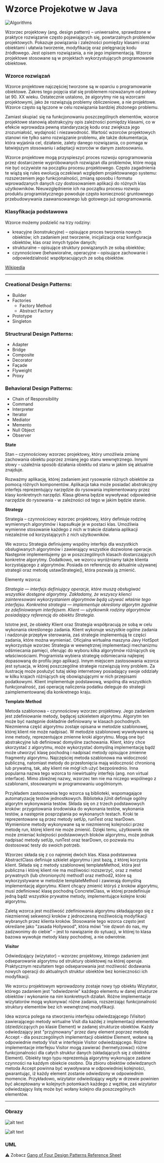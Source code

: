 # Wzorce Projekotwe w Java

![Algorithms](https://img.shields.io/badge/Design--Patterns-Implementation--in--Java-green.svg?longCache=true&style=for-the-badge)

Wzorzec projektowy (ang. design pattern) – uniwersalne, sprawdzone w praktyce rozwiązanie często pojawiających się, powtarzalnych problemów projektowych. Pokazuje powiązania i zależności pomiędzy klasami oraz obiektami i ułatwia tworzenie, modyfikację oraz pielęgnację kodu źródłowego. Jest opisem rozwiązania, a nie jego implementacją. Wzorce projektowe stosowane są w projektach wykorzystujących programowanie obiektowe.

### Wzorce rozwiązań

Wzorce projektowe najczęściej tworzone są w oparciu o programowanie obiektowe. Zakres tego pojęcia stał się problemem rozważanym od połowy lat 90. XX wieku. Ostatecznie ustalono, że algorytmy nie są wzorcami projektowymi, jako że rozwiązują problemy obliczeniowe, a nie projektowe. Wzorce często są łączone w celu rozwiązania bardziej złożonego problemu.

Zamiast skupiać się na funkcjonowaniu poszczególnych elementów, wzorce projektowe stanowią abstrakcyjny opis zależności pomiędzy klasami, co w efekcie wprowadza pewną standaryzację kodu oraz zwiększa jego zrozumiałość, wydajność i niezawodność. Wartość wzorców projektowych stanowi nie tylko samo rozwiązanie problemu, ale także dokumentacja, która wyjaśnia cel, działanie, zalety danego rozwiązania, co pomaga w łatwiejszym stosowaniu i adaptacji wzorców w danym zastosowaniu.

Wzorce projektowe mogą przyspieszyć proces rozwoju oprogramowania przez dostarczenie wypróbowanych rozwiązań dla problemów, które mogą nie być oczywiste na początku procesu projektowego. Często zagadnienia te wiążą się rules ewolucją oczekiwań względem projektowanego systemu: rozszerzeniem jego funkcjonalności, zmianą sposobu i formatu wprowadzanych danych czy dostosowaniem aplikacji do różnych klas użytkowników. Nieuwzględnienie ich na początku procesu rozwoju produktu programistycznego powoduje często konieczność gruntownego przebudowywania zaawansowanego lub gotowego już oprogramowania.

### Klasyfikacja podstawowa

Wzorce możemy podzielić na trzy rodziny:

   - kreacyjne (konstrukcyjne) – opisujące proces tworzenia nowych obiektów; ich zadaniem jest tworzenie, inicjalizacja oraz konfiguracja obiektów, klas oraz innych typów danych;
   - strukturalne – opisujące struktury powiązanych ze sobą obiektów;
   - czynnościowe (behawioralne, operacyjne – opisujące zachowanie i odpowiedzialność współpracujących ze sobą obiektów.


[Wikipedia](https://pl.wikipedia.org/wiki/Wzorzec_projektowy_(informatyka))

------

### Creational Design Patterns: 

 - Builder
 - Factories
   - Factory Method  
   - Abstract Factory 
 - Prototype 
 - Singleton

### Structrural Design Patterns:

 - Adapter
 - Bridge
 - Composite
 - Decorator
 - Façade
 - Flyweight 
 - Proxy

### Behavioral Design Patterns:

 - Chain of Responsibility 
 - Command
 - Interpreter
 - Iterator 
 - Mediator 
 - Memento
 - Null Object 
 - Observer 
 
**State** 
 
  Stan – czynnościowy wzorzec projektowy, który umożliwia zmianę zachowania obiektu poprzez zmianę jego stanu wewnętrznego. Innymi słowy – uzależnia sposób działania obiektu od stanu w jakim się aktualnie znajduje.
   
  Rozważmy aplikację, której zadaniem jest rysowanie różnych obiektów za pomocą różnych komponentów. Aplikacja taka może posiadać abstrakcyjny interfejs reprezentujący narzędzie do rysowania implementowany przez klasy konkretnych narzędzi. Klasa główna będzie wywoływać odpowiednie narzędzie do rysowania - w zależności od tego w jakim będzie stanie. 
 
**Strategy** 

  Strategia – czynnościowy wzorzec projektowy, który definiuje rodzinę wymiennych algorytmów i kapsułkuje je w postaci klas. Umożliwia wymienne stosowanie każdego z nich w trakcie działania aplikacji niezależnie od korzystających z nich użytkowników.
    
  We wzorcu Strategia definiujemy wspólny interfejs dla wszystkich obsługiwanych algorytmów i zawierający wszystkie dozwolone operacje. Następnie implementujemy go w poszczególnych klasach dostarczających konkretne algorytmy. Dodatkowo, we wzorcu wyróżniamy także klienta korzystającego z algorytmów. Posiada on referencję do aktualnie używanej strategii oraz metodę ustawStrategie(), która pozwala ją zmienić.
  
  Elementy wzorca:
  
  _Strategia — interfejs definiujący operacje, które muszą obsługiwać wszystkie dostępne algorytmy. Zakładamy, że wszyscy klienci zainteresowani wykorzystaniem algorytmów będą używać właśnie tego interfejsu.
  Konkretna strategia — implementuje określony algorytm zgodnie ze zdefiniowanym interfejsem.
  Klient — użytkownik rodziny algorytmów posiadający referencję do obiektu Strategia._
  
  Istotne jest, że obiekty Klient oraz Strategia współpracują ze sobą w celu wykonania określonego zadania. Klient wykonuje wszystkie ogólne zadania i nadzoruje przepływ sterowania, zaś strategie implementują te części zadania, które można wymieniać. Oficjalna wirtualna maszyna Javy HotSpot wykorzystuje wzorzec Strategia w wewnętrznej implementacji mechanizmu odśmiecania pamięci, oferując do wyboru kilka algorytmów różniących się właściwościami. Programista wybiera strategię odśmiecania najlepiej dopasowaną do profilu jego aplikacji. Innym miejscem zastosowania wzorca jest sytuacja, w której poszczególne strategie rozwiązują inny problem. Za ilustrację może posłużyć tutaj sklep internetowy posiadający swoje oddziały w kilku krajach różniących się obowiązującymi w nich przepisami podatkowymi. Klient implementuje podstawową, wspólną dla wszystkich funkcjonalność, zaś operację naliczenia podatku deleguje do strategii zaimplementowanej dla konkretnego kraju.  
  
**Template Method** 
 
  Metoda szablonowa – czynnościowy wzorzec projektowy. Jego zadaniem jest zdefiniowanie metody, będącej szkieletem algorytmu. Algorytm ten może być następnie dokładnie definiowany w klasach pochodnych. Niezmienna część algorytmu zostaje opisana w metodzie szablonowej, której klient nie może nadpisać. W metodzie szablonowej wywoływane są inne metody, reprezentujące zmienne kroki algorytmu. Mogą one być abstrakcyjne lub definiować domyślne zachowania. Klient, który chce skorzystać z algorytmu, może wykorzystać domyślną implementację bądź może utworzyć klasę pochodną i nadpisać metody opisujące zmienne fragmenty algorytmu. Najczęściej metoda szablonowa ma widoczność publiczną, natomiast metody do przesłonięcia mają widoczność chronioną lub prywatną, tak, aby klient nie mógł ich użyć bezpośrednio. Inna popularna nazwa tego wzorca to niewirtualny interfejs (ang. non virtual interface). Mimo zbieżnej nazwy, wzorzec ten nie ma niczego wspólnego z szablonami, stosowanymi w programowaniu uogólnionym. 
 
  Przykładem zastosowania tego wzorca są biblioteki, wspomagające automatyzację testów jednostkowych. Biblioteka jUnit definiuje ogólny algorytm wykonywania testów. Składa się on z trzech podstawowych kroków: przygotowania środowiska do wykonania testów, wykonania testów, a następnie posprzątania po wykonanych testach. Kroki te reprezentowane są przez metody setUp, runTest oraz tearDown. Wymienione metody wykonywane są w niezmiennej kolejności przez metodę run, której klient nie może zmienić. Dzięki temu, użytkownik nie może zmieniać kolejności podstawowych bloków algorytmu, może jednak nadpisać metody setUp, runTest oraz tearDown, co pozwala mu dostosować testy do swoich potrzeb. 
 
  Wzorzec składa się z co najmniej dwóch klas. Klasa podstawowa AbstractClass definiuje szkielet algorytmu i jest bazą, z której korzysta klient. Składa się z metody szablonowej templateMethod, która jest publiczna i której klient nie ma możliwości rozszerzyć, oraz z metod prywatnych (lub chronionych) method1 oraz method2, które są wykorzystywane w metodzie templateMethod i zawierają domyślną implementację algorytmu. Klient chcący zmienić któryś z kroków algorytmu, musi zdefiniować klasę pochodną ConcreteClass, w której przedefiniuje jedną bądź wszystkie prywatne metody, implementujące kolejne kroki algorytmu. 
 
  Zaletą wzorca jest możliwość zdefiniowania algorytmu składającego się z niezmiennej sekwencji kroków z jednoczesną możliwością modyfikacji wybranych przez klienta kroków. Stosowanie tego wzorca często jest określane jako "zasada Hollywood", która mówi "nie dzwoń do nas, my zadzwonimy do ciebie" – jest to nawiązanie do sytuacji, w której to klasa bazowa wywołuje metody klasy pochodnej, a nie odwrotnie. 
 
**Visitor**

  Odwiedzający (wizytator) – wzorzec projektowy, którego zadaniem jest odseparowanie algorytmu od struktury obiektowej na której operuje. Praktycznym rezultatem tego odseparowania jest możliwość dodawania nowych operacji do aktualnych struktur obiektów bez konieczności ich modyfikacji.

  We wzorcu projektowym wprowadzony zostaje nowy typ obiektu Wizytator, którego zadaniem jest "odwiedzenie" każdego elementu w danej strukturze obiektów i wykonanie na nim konkretnych działań. Różne implementacje wizytatorów mogą wykonywać różne zadania, rozszerzając funkcjonalność struktury elementów bez ich wewnętrznej modyfikacji.
  
  Idea wzorca polega na stworzeniu interfejsu odwiedzającego (Visitor) zawierającego metody wirtualne Visit dla każdej z implementacji elementów (dziedziczących po klasie Element) w zadanej strukturze obiektów. Każdy odwiedzający jest "przyjmowany" przez dany element poprzez metodę Accept - dla poszczególnych implementacji obiektów Element, wołane są odpowiednie metody Visit w interfejsie Visitor odwiedzającego. Różne implementacje interfejsu Visitor mogą zawierać (hermetyzować) różne funkcjonalności dla całych struktur danych (składających się z obiektów Element). Obiekty tego typu reprezentują algorytmy wykonujące zadane czynności na każdym obiekcie osobno. Dla zbioru obiektów odwiedzanych metoda Accept powinna być wywoływana w odpowiedniej kolejności, gwarantując, iż każdy element zostanie odwiedzony w odpowiednim momencie. Przykładowo, wizytator odwiedzający węzły w drzewie powinien być akceptowany w kolejnych potomkach każdego z węzłów, zaś wizytator odwiedzający listę może być wołany kolejno dla poszczególnych elementów. 

------

### Obrazy


![alt text](images/GangOfFour-1.png)

![alt text](images/GangOfFour-2.png)

### UML

:warning: Zobacz [Gang of Four Design Patterns Reference Sheet](http://www.blackwasp.co.uk/GangOfFour.aspx)